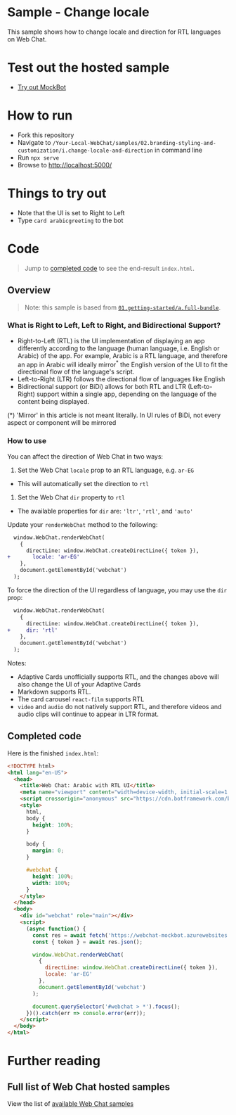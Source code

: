 # Sample - Change locale

This sample shows how to change locale and direction for RTL languages on Web Chat.

# Test out the hosted sample

-  [Try out MockBot](https://microsoft.github.io/BotFramework-WebChat/02.branding-styling-and-customization/g.change-locale)

# How to run

-  Fork this repository
-  Navigate to `/Your-Local-WebChat/samples/02.branding-styling-and-customization/i.change-locale-and-direction` in command line
-  Run `npx serve`
-  Browse to [http://localhost:5000/](http://localhost:5000/)

# Things to try out

-  Note that the UI is set to Right to Left
-  Type `card arabicgreeting` to the bot

# Code

> Jump to [completed code](#completed-code) to see the end-result `index.html`.

## Overview

> Note: this sample is based from [`01.getting-started/a.full-bundle`](https://github.com/microsoft/BotFramework-WebChat/tree/master/samples/01.getting-started/a.full-bundle).

### What is Right to Left, Left to Right, and Bidirectional Support?

-  Right-to-Left (RTL) is the UI implementation of displaying an app differently according to the language (human language, i.e. English or Arabic) of the app. For example, Arabic is a RTL language, and therefore an app in Arabic will ideally mirror<sup>\*</sup> the English version of the UI to fit the directional flow of the language's script.
-  Left-to-Right (LTR) follows the directional flow of languages like English
-  Bidirectional support (or BiDi) allows for both RTL and LTR (Left-to-Right) support within a single app, depending on the language of the content being displayed.

(\*) 'Mirror' in this article is not meant literally. In UI rules of BiDi, not every aspect or component will be mirrored

### How to use

You can affect the direction of Web Chat in two ways:

1. Set the Web Chat `locale` prop to an RTL language, e.g. `ar-EG`

-  This will automatically set the direction to `rtl`

1. Set the Web Chat `dir` property to `rtl`

-  The available properties for `dir` are: `'ltr'`, `'rtl'`, and `'auto'`

Update your `renderWebChat` method to the following:

```diff
  window.WebChat.renderWebChat(
    {
      directLine: window.WebChat.createDirectLine({ token }),
+       locale: 'ar-EG'
    },
    document.getElementById('webchat')
  );
```

To force the direction of the UI regardless of language, you may use the `dir` prop:

```diff
  window.WebChat.renderWebChat(
    {
      directLine: window.WebChat.createDirectLine({ token }),
+     dir: 'rtl'
    },
    document.getElementById('webchat')
  );
```

Notes:

-  Adaptive Cards unofficially supports RTL, and the changes above will also change the UI of your Adaptive Cards
-  Markdown supports RTL.
-  The card carousel `react-film` supports RTL
-  `video` and `audio` do not natively support RTL, and therefore videos and audio clips will continue to appear in LTR format.

## Completed code

Here is the finished `index.html`:

<!-- prettier-ignore-start -->
```html
<!DOCTYPE html>
<html lang="en-US">
  <head>
    <title>Web Chat: Arabic with RTL UI</title>
    <meta name="viewport" content="width=device-width, initial-scale=1.0" />
    <script crossorigin="anonymous" src="https://cdn.botframework.com/botframework-webchat/latest/webchat.js"></script>
    <style>
      html,
      body {
        height: 100%;
      }

      body {
        margin: 0;
      }

      #webchat {
        height: 100%;
        width: 100%;
      }
    </style>
  </head>
  <body>
    <div id="webchat" role="main"></div>
    <script>
      (async function() {
        const res = await fetch('https://webchat-mockbot.azurewebsites.net/directline/token', { method: 'POST' });
        const { token } = await res.json();

        window.WebChat.renderWebChat(
          {
            directLine: window.WebChat.createDirectLine({ token }),
            locale: 'ar-EG'
          },
          document.getElementById('webchat')
        );

        document.querySelector('#webchat > *').focus();
      })().catch(err => console.error(err));
    </script>
  </body>
</html>
```
<!-- prettier-ignore-end -->

# Further reading

## Full list of Web Chat hosted samples

View the list of [available Web Chat samples](https://github.com/microsoft/BotFramework-WebChat/tree/master/samples)
